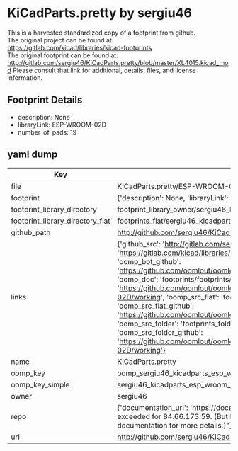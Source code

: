 # KiCadParts.pretty by sergiu46  
This is a harvested standardized copy of a footprint from github.  
The original project can be found at:  
https://gitlab.com/kicad/libraries/kicad-footprints  
The original footprint can be found at:
http://gitlab.com/sergiu46/KiCadParts.pretty/blob/master/XL4015.kicad_mod
Please consult that link for additional, details, files, and license information.  
## Footprint Details
* description: None  
* libraryLink: ESP-WROOM-02D  
* number_of_pads: 19  
## yaml dump  
| Key | Value |  
| --- | --- |  
| file | KiCadParts.pretty/ESP-WROOM-02D.kicad_mod |  
| footprint | {'description': None, 'libraryLink': 'ESP-WROOM-02D', 'number_of_pads': 19} |  
| footprint_library_directory | footprint_library_owner/sergiu46_KiCadParts.pretty |  
| footprint_library_directory_flat | footprints_flat/sergiu46_kicadparts_esp_wroom_02d/working |  
| github_path | http://github.com/sergiu46/KiCadParts.pretty/blob/master/ESP-WROOM-02D.kicad_mod |  
| links | {'github_src': 'http://gitlab.com/sergiu46/KiCadParts.pretty/blob/master/XL4015.kicad_mod', 'github_src_repo': 'https://gitlab.com/kicad/libraries/kicad-footprints', 'oomp_bot': 'footprints/sergiu46_kicadparts_esp_wroom_02d/working', 'oomp_bot_github': 'https://github.com/oomlout/oomlout_oomp_footprint_bot/tree/main/footprints/sergiu46_kicadparts_esp_wroom_02d/working', 'oomp_doc': 'footprints/footprints/sergiu46/KiCadParts/ESP-WROOM-02D/working/', 'oomp_doc_github': 'https://github.com/oomlout/oomlout_oomp_footprint_doc/tree/main/footprints/footprints/sergiu46/KiCadParts/ESP-WROOM-02D/working', 'oomp_src_flat': 'footprints_flat/footprints_flat/sergiu46_kicadparts_esp_wroom_02d/working', 'oomp_src_flat_github': 'https://github.com/oomlout/oomlout_oomp_footprint_src/tree/main/footprints_flat/sergiu46_kicadparts_esp_wroom_02d/working', 'oomp_src_folder': 'footprints_folder/footprints_folder/sergiu46/KiCadParts/ESP-WROOM-02D/working', 'oomp_src_folder_github': 'https://github.com/oomlout/oomlout_oomp_footprint_src/tree/main/footprints_folder/sergiu46/KiCadParts/ESP-WROOM-02D/working'} |  
| name | KiCadParts.pretty |  
| oomp_key | oomp_sergiu46_kicadparts_esp_wroom_02d |  
| oomp_key_simple | sergiu46_kicadparts_esp_wroom_02d |  
| owner | sergiu46 |  
| repo | {'documentation_url': 'https://docs.github.com/rest/overview/resources-in-the-rest-api#rate-limiting', 'message': "API rate limit exceeded for 84.66.173.59. (But here's the good news: Authenticated requests get a higher rate limit. Check out the documentation for more details.)"} |  
| url | http://github.com/sergiu46/KiCadParts.pretty |  

